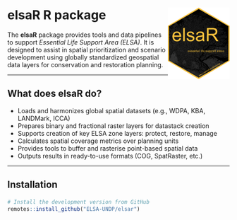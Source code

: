# elsaR R package  <img src="man/figures/elsaR_hex_sticker.png" align="right" style="width:140px"/>

The **elsaR** package provides tools and data pipelines to support *Essential Life Support Area (ELSA)*. It is designed to assist in spatial prioritization and scenario development using globally standardized geospatial data layers for conservation and restoration planning.

---

## What does elsaR do?

- Loads and harmonizes global spatial datasets (e.g., WDPA, KBA, LANDMark, ICCA)
- Prepares binary and fractional raster layers for datastack creation
- Supports creation of key ELSA zone layers: protect, restore, manage
- Calculates spatial coverage metrics over planning units
- Provides tools to buffer and rasterise point-based spatial data
- Outputs results in ready-to-use formats (COG, SpatRaster, etc.)

---

## Installation

```r
# Install the development version from GitHub
remotes::install_github("ELSA-UNDP/elsar")
```
